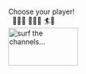 Choose your player!
<br>&nbsp;&nbsp;🏄‍♂️🌊&nbsp;🏄‍♀️🌊&nbsp;🏄🌊
<br><img src="img/TV.GIF" alt="surf the channels..." width="140" height="75">
